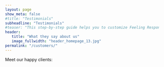 ```yaml
---
layout: page
show_meta: false
#title: "Testimonials"
subheadline: "Testimonials"
#teaser: "This step-by-step guide helps you to customize Feeling Responsive to your needs."
header:
   title: "What they say about us"
   image_fullwidth: "header_homepage_13.jpg"
permalink: "/customers/"
---
```

Meet our happy clients: